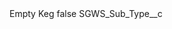 <?xml version="1.0" encoding="UTF-8"?>
<CustomMetadata xmlns="http://soap.sforce.com/2006/04/metadata" xmlns:xsi="http://www.w3.org/2001/XMLSchema-instance">
    <label>Empty Keg</label>
    <protected>false</protected>
    <values>
        <field>SGWS_Sub_Type__c</field>
        <value xsi:nil="true"/>
    </values>
</CustomMetadata>
